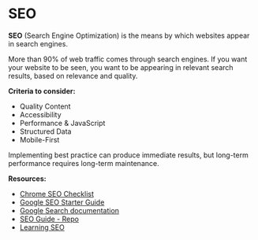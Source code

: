 # SEO

**SEO** (Search Engine Optimization) is the means by which websites appear in search engines.

More than 90% of web traffic comes through search engines. If you want your website to be seen, you want to be appearing in relevant search results, based on relevance and quality.

**Criteria to consider:**

- Quality Content
- Accessibility
- Performance & JavaScript
- Structured Data
- Mobile-First

Implementing best practice can produce immediate results, but long-term performance requires long-term maintenance.

**Resources:**

- [Chrome SEO Checklist](https://developer.chrome.com/docs/lighthouse/seo/)
- [Google SEO Starter Guide](https://developers.google.com/search/docs/fundamentals/seo-starter-guide#:~:text=SEO%20%2D%20Search%20engine%20optimization%3A%20the,our%20presence%20on%20the%20web.)
- [Google Search documentation](https://developers.google.com/search/docs)
- [SEO Guide - Repo](https://github.com/seo/guide)
- [Learning SEO](https://learningseo.io/)
